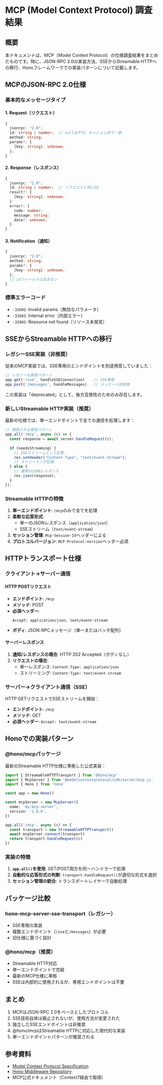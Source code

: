# MCP (Model Context Protocol) 調査結果

## 概要

本ドキュメントは、MCP（Model Context Protocol）の仕様調査結果をまとめたものです。特に、JSON-RPC 2.0の実装方法、SSEからStreamable HTTPへの移行、Honoフレームワークでの実装パターンについて記載します。

## MCPのJSON-RPC 2.0仕様

### 基本的なメッセージタイプ

#### 1. Request（リクエスト）
```typescript
{
  jsonrpc: "2.0";
  id: string | number;  // nullは不可、セッション内で一意
  method: string;
  params?: {
    [key: string]: unknown;
  };
}
```

#### 2. Response（レスポンス）
```typescript
{
  jsonrpc: "2.0";
  id: string | number;  // リクエストと同じID
  result?: {
    [key: string]: unknown;
  }
  error?: {
    code: number;
    message: string;
    data?: unknown;
  }
}
```

#### 3. Notification（通知）
```typescript
{
  jsonrpc: "2.0";
  method: string;
  params?: {
    [key: string]: unknown;
  };
  // idフィールドは含まない
}
```

### 標準エラーコード

- `-32602`: Invalid params（無効なパラメータ）
- `-32603`: Internal error（内部エラー）
- `-32002`: Resource not found（リソース未発見）

## SSEからStreamable HTTPへの移行

### レガシーSSE実装（非推奨）

従来のMCP実装では、SSE専用のエンドポイントを別途用意していました：

```typescript
// レガシーな実装パターン
app.get('/sse', handleSSEConnection)    // SSE専用
app.post('/messages', handleMessages)   // メッセージ送信用
```

この実装は「deprecated」として、後方互換性のためのみ存在します。

### 新しいStreamable HTTP実装（推奨）

最新の仕様では、単一エンドポイントで全ての通信を処理します：

```typescript
// 推奨される実装パターン
app.all('/mcp', async (c) => {
  const response = await server.handleRequest(c);
  
  if (needsStreaming) {
    // SSEストリームとして応答
    res.setHeader("Content-Type", "text/event-stream");
    // ストリーミング処理
  } else {
    // 通常のJSONレスポンス
    res.json(response);
  }
});
```

### Streamable HTTPの特徴

1. **単一エンドポイント**: `/mcp`のみで全てを処理
2. **柔軟な応答形式**: 
   - 単一のJSONレスポンス（`application/json`）
   - SSEストリーム（`text/event-stream`）
3. **セッション管理**: `Mcp-Session-Id`ヘッダーによる
4. **プロトコルバージョン**: `MCP-Protocol-Version`ヘッダー必須

## HTTPトランスポート仕様

### クライアント→サーバー通信

#### HTTP POSTリクエスト
- **エンドポイント**: `/mcp`
- **メソッド**: POST
- **必須ヘッダー**: 
  ```
  Accept: application/json, text/event-stream
  ```
- **ボディ**: JSON-RPCメッセージ（単一またはバッチ配列）

#### サーバーレスポンス

1. **通知/レスポンスの場合**: HTTP 202 Accepted（ボディなし）
2. **リクエストの場合**:
   - 単一レスポンス: `Content-Type: application/json`
   - ストリーミング: `Content-Type: text/event-stream`

### サーバー→クライアント通信（SSE）

HTTP GETリクエストでSSEストリームを開始：
- **エンドポイント**: `/mcp`
- **メソッド**: GET
- **必須ヘッダー**: `Accept: text/event-stream`

## Honoでの実装パターン

### @hono/mcpパッケージ

最新のStreamable HTTP仕様に準拠した公式実装：

```typescript
import { StreamableHTTPTransport } from '@hono/mcp'
import { McpServer } from '@modelcontextprotocol/sdk/server/mcp.js'
import { Hono } from 'hono'

const app = new Hono()

const mcpServer = new McpServer({
  name: 'my-mcp-server',
  version: '1.0.0',
})

app.all('/mcp', async (c) => {
  const transport = new StreamableHTTPTransport()
  await mcpServer.connect(transport)
  return transport.handleRequest(c)
})
```

### 実装の特徴

1. **`app.all()`を使用**: GET/POST両方を同一ハンドラーで処理
2. **自動的な応答形式の判断**: `transport.handleRequest()`が適切な形式を選択
3. **セッション管理の統合**: トランスポートレイヤーで自動処理

## パッケージ比較

### hono-mcp-server-sse-transport（レガシー）
- SSE専用の実装
- 複数エンドポイント（`/sse`と`/messages`）が必要
- 旧仕様に基づく設計

### @hono/mcp（推奨）
- Streamable HTTP対応
- 単一エンドポイントで完結
- 最新のMCP仕様に準拠
- SSEは内部的に使用されるが、専用エンドポイントは不要

## まとめ

1. MCPはJSON-RPC 2.0をベースとしたプロトコル
2. SSE技術自体は廃止されないが、使用方法が変更された
3. 独立したSSEエンドポイントは非推奨
4. @hono/mcpはStreamable HTTPに対応した現代的な実装
5. 単一エンドポイントパターンが推奨される

## 参考資料

- [Model Context Protocol Specification](https://github.com/modelcontextprotocol/specification)
- [Hono Middleware Repository](https://github.com/honojs/middleware)
- MCP公式ドキュメント（Context7経由で取得）